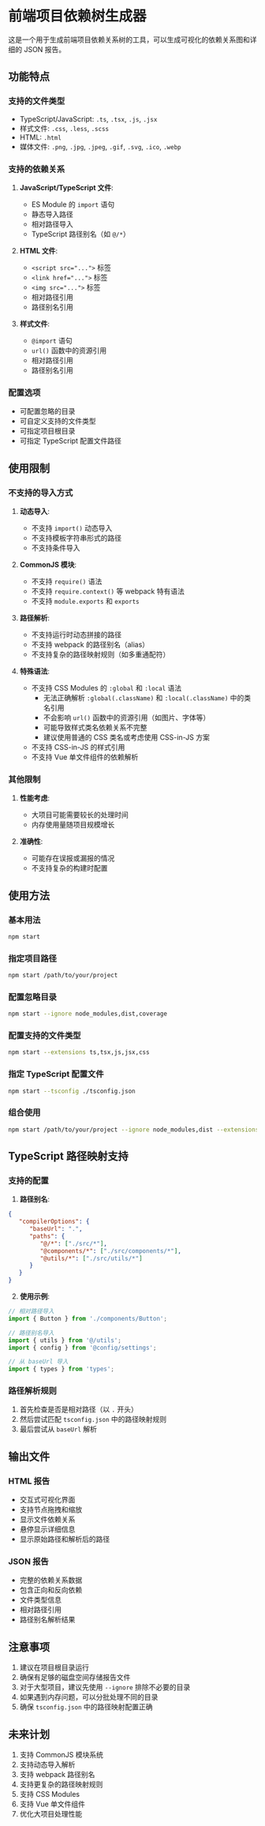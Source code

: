 # 前端项目依赖树生成器

这是一个用于生成前端项目依赖关系树的工具，可以生成可视化的依赖关系图和详细的 JSON 报告。

## 功能特点

### 支持的文件类型
- TypeScript/JavaScript: `.ts`, `.tsx`, `.js`, `.jsx`
- 样式文件: `.css`, `.less`, `.scss`
- HTML: `.html`
- 媒体文件: `.png`, `.jpg`, `.jpeg`, `.gif`, `.svg`, `.ico`, `.webp`

### 支持的依赖关系
1. **JavaScript/TypeScript 文件**:
   - ES Module 的 `import` 语句
   - 静态导入路径
   - 相对路径导入
   - TypeScript 路径别名（如 `@/*`）

2. **HTML 文件**:
   - `<script src="...">` 标签
   - `<link href="...">` 标签
   - `<img src="...">` 标签
   - 相对路径引用
   - 路径别名引用

3. **样式文件**:
   - `@import` 语句
   - `url()` 函数中的资源引用
   - 相对路径引用
   - 路径别名引用

### 配置选项
- 可配置忽略的目录
- 可自定义支持的文件类型
- 可指定项目根目录
- 可指定 TypeScript 配置文件路径

## 使用限制

### 不支持的导入方式
1. **动态导入**:
   - 不支持 `import()` 动态导入
   - 不支持模板字符串形式的路径
   - 不支持条件导入

2. **CommonJS 模块**:
   - 不支持 `require()` 语法
   - 不支持 `require.context()` 等 webpack 特有语法
   - 不支持 `module.exports` 和 `exports`

3. **路径解析**:
   - 不支持运行时动态拼接的路径
   - 不支持 webpack 的路径别名（alias）
   - 不支持复杂的路径映射规则（如多重通配符）

4. **特殊语法**:
   - 不支持 CSS Modules 的 `:global` 和 `:local` 语法
      - 无法正确解析 `:global(.className)` 和 `:local(.className)` 中的类名引用
      - 不会影响 `url()` 函数中的资源引用（如图片、字体等）
      - 可能导致样式类名依赖关系不完整
      - 建议使用普通的 CSS 类名或考虑使用 CSS-in-JS 方案
   - 不支持 CSS-in-JS 的样式引用
   - 不支持 Vue 单文件组件的依赖解析

### 其他限制
1. **性能考虑**:
   - 大项目可能需要较长的处理时间
   - 内存使用量随项目规模增长

2. **准确性**:
   - 可能存在误报或漏报的情况
   - 不支持复杂的构建时配置

## 使用方法

### 基本用法
```bash
npm start
```

### 指定项目路径
```bash
npm start /path/to/your/project
```

### 配置忽略目录
```bash
npm start --ignore node_modules,dist,coverage
```

### 配置支持的文件类型
```bash
npm start --extensions ts,tsx,js,jsx,css
```

### 指定 TypeScript 配置文件
```bash
npm start --tsconfig ./tsconfig.json
```

### 组合使用
```bash
npm start /path/to/your/project --ignore node_modules,dist --extensions ts,tsx,js,jsx --tsconfig ./tsconfig.json
```

## TypeScript 路径映射支持

### 支持的配置
1. **路径别名**:
```json
{
   "compilerOptions": {
      "baseUrl": ".",
      "paths": {
         "@/*": ["./src/*"],
         "@components/*": ["./src/components/*"],
         "@utils/*": ["./src/utils/*"]
      }
   }
}
```

2. **使用示例**:
```typescript
// 相对路径导入
import { Button } from './components/Button';

// 路径别名导入
import { utils } from '@/utils';
import { config } from '@config/settings';

// 从 baseUrl 导入
import { types } from 'types';
```

### 路径解析规则
1. 首先检查是否是相对路径（以 `.` 开头）
2. 然后尝试匹配 `tsconfig.json` 中的路径映射规则
3. 最后尝试从 `baseUrl` 解析

## 输出文件

### HTML 报告
- 交互式可视化界面
- 支持节点拖拽和缩放
- 显示文件依赖关系
- 悬停显示详细信息
- 显示原始路径和解析后的路径

### JSON 报告
- 完整的依赖关系数据
- 包含正向和反向依赖
- 文件类型信息
- 相对路径引用
- 路径别名解析结果

## 注意事项

1. 建议在项目根目录运行
2. 确保有足够的磁盘空间存储报告文件
3. 对于大型项目，建议先使用 `--ignore` 排除不必要的目录
4. 如果遇到内存问题，可以分批处理不同的目录
5. 确保 `tsconfig.json` 中的路径映射配置正确

## 未来计划

1. 支持 CommonJS 模块系统
2. 支持动态导入解析
3. 支持 webpack 路径别名
4. 支持更复杂的路径映射规则
5. 支持 CSS Modules
6. 支持 Vue 单文件组件
7. 优化大项目处理性能 